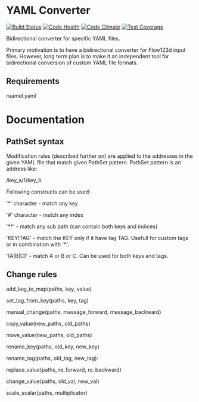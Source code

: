 YAML Converter
==============

[![Build Status](https://travis-ci.org/flow123d/yaml_converter.svg?branch=master)](https://travis-ci.org/flow123d/yaml_converter)
[![Code Health](https://landscape.io/github/flow123d/yaml_converter/master/landscape.svg?style=flat)](https://landscape.io/github/flow123d/yaml_converter/master)
[![Code Climate](https://codeclimate.com/github/flow123d/yaml_converter/badges/gpa.svg)](https://codeclimate.com/github/flow123d/yaml_converter)
[![Test Coverage](https://codeclimate.com/github/flow123d/yaml_converter/badges/coverage.svg)](https://codeclimate.com/github/flow123d/yaml_converter/coverage)


Bidirectional converter for specific YAML files.

Primary motivation is to have a bidirectional converter for Flow123d input files. 
However, long term plan is to make it an independent tool for bidirectional 
conversion of custom YAML file formats.

Requirements
------------
ruamel.yaml


# Documentation

## PathSet syntax
Modification rules (described further on) are applied to the addresses in the given YAML file
that match given PathSet pattern. PathSet pattern is an address like:

  /key_a/1/key_b

Following constructs can be used:

'\*'  character  - match any key

'#'  character   - match any index

'\*\*'           - match any sub path (can contain both keys and indices)

'KEY!TAG'        - match the KEY only if it have tag TAG. Usefull for custom tags or in combination with '*'.

'(A|B|C)'        - match A or B or C. Can be used for both keys and tags.

## Change rules

add_key_to_map(paths, key, value)

set_tag_from_key(paths, key, tag)

manual_change(paths, message_forward, message_backward)

copy_value(new_paths, old_paths)

move_value(new_paths, old_paths)

rename_key(paths, old_key, new_key)

rename_tag(paths, old_tag, new_tag):

replace_value(paths, re_forward, re_backward)

change_value(paths, old_val, new_val)

scale_scalar(paths, multiplicator)


